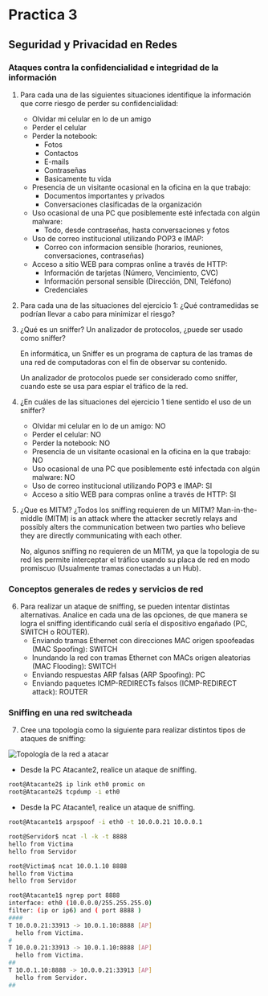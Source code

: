 # Practica 3

## Seguridad y Privacidad en Redes

### Ataques contra la confidencialidad e integridad de la información

1. Para cada una de las siguientes situaciones identifique la información que corre riesgo de
   perder su confidencialidad:
   - Olvidar mi celular en lo de un amigo
   - Perder el celular
   - Perder la notebook:
     - Fotos
     - Contactos
     - E-mails
     - Contraseñas
     - Basicamente tu vida
   - Presencia de un visitante ocasional en la oficina en la que trabajo:
     - Documentos importantes y privados
     - Conversaciones clasificadas de la organización
   - Uso ocasional de una PC que posiblemente esté infectada con algún malware:
     - Todo, desde contraseñas, hasta conversaciones y fotos
   - Uso de correo institucional utilizando POP3 e IMAP: 
     - Correo con informacion sensible (horarios, reuniones, conversaciones, contraseñas)
   - Acceso a sitio WEB para compras online a través de HTTP: 
     - Información de tarjetas (Número, Vencimiento, CVC)
     - Información personal sensible (Dirección, DNI, Teléfono)
     - Credenciales

2. Para cada una de las situaciones del ejercicio 1: ¿Qué contramedidas se podrían llevar a cabo para minimizar el riesgo?

3. ¿Qué es un sniffer? Un analizador de protocolos, ¿puede ser usado como sniffer?

   En informática, un Sniffer es un programa de captura de las tramas de una red de computadoras con el fin de observar su contenido.

   Un analizador de protocolos puede ser considerado como sniffer, cuando este se usa para espiar el tráfico de la red.

4. ¿En cuáles de las situaciones del ejercicio 1 tiene sentido el uso de un sniffer?
   - Olvidar mi celular en lo de un amigo: NO
   - Perder el celular: NO
   - Perder la notebook: NO
   - Presencia de un visitante ocasional en la oficina en la que trabajo: NO
   - Uso ocasional de una PC que posiblemente esté infectada con algún malware: NO
   - Uso de correo institucional utilizando POP3 e IMAP: SI
   - Acceso a sitio WEB para compras online a través de HTTP: SI 

5. ¿Que es MITM? ¿Todos los sniffing requieren de un MITM? 
   Man-in-the-middle (MITM) is an attack where the attacker secretly relays and possibly alters the communication between two parties who believe they are directly communicating with each other.

   No, algunos sniffing no requieren de un MITM, ya que la topologia de su red les permite interceptar el tráfico usando su placa de red en modo promiscuo (Usualmente tramas conectadas a un Hub).

### Conceptos generales de redes y servicios de red

6. Para realizar un ataque de sniffing, se pueden intentar distintas alternativas. Analice en cada una de las opciones, de que manera se logra el sniffing identificando cuál sería el dispositivo engañado (PC, SWITCH o ROUTER).
   - Enviando tramas Ethernet con direcciones MAC origen spoofeadas (MAC Spoofing): SWITCH
   - Inundando la red con tramas Ethernet con MACs origen aleatorias (MAC Flooding): SWITCH
   - Enviando respuestas ARP falsas (ARP Spoofing): PC
   - Enviando paquetes ICMP-REDIRECTs falsos (ICMP-REDIRECT attack): ROUTER

### Sniffing en una red switcheada

7. Cree una topología como la siguiente para realizar distintos tipos de ataques de sniffing:

![Topología de la red a atacar](https://raw.githubusercontent.com/matias-pierobon/informatica-unlp/master/syper/p3-Topologia.png)

   - Desde la PC Atacante2, realice un ataque de sniffing.

```bash
root@Atacante2$ ip link eth0 promic on
root@Atacante2$ tcpdump -i eth0
```

   - Desde la PC Atacante1, realice un ataque de sniffing. 

```bash
root@Atacante1$ arpspoof -i eth0 -t 10.0.0.21 10.0.0.1
```

```bash
root@Servidor$ ncat -l -k -t 8888
hello from Victima
hello from Servidor
```

```bash
root@Victima$ ncat 10.0.1.10 8888
hello from Victima
hello from Servidor
```

```bash
root@Atacante1$ ngrep port 8888
interface: eth0 (10.0.0.0/255.255.255.0)
filter: (ip or ip6) and ( port 8888 )
####
T 10.0.0.21:33913 -> 10.0.1.10:8888 [AP]
  hello from Victima.                                                        
#
T 10.0.0.21:33913 -> 10.0.1.10:8888 [AP]
  hello from Victima.                                                        
##
T 10.0.1.10:8888 -> 10.0.0.21:33913 [AP]
  hello from Servidor.                                                       
##
```
